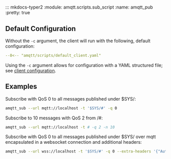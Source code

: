 #

::: mkdocs-typer2
    :module: amqtt.scripts.sub_script
    :name: amqtt_pub
    :pretty: true

## Default Configuration

Without the `-c` argument, the client will run with the following, default configuration:

```yaml
--8<-- "amqtt/scripts/default_client.yaml"
```

Using the `-c` argument allows for configuration with a YAML structured file; see [client configuration](client_config.md). 


## Examples

Subscribe with QoS 0 to all messages published under $SYS/:

```bash
amqtt_sub --url mqtt://localhost -t '$SYS/#' -q 0
```

Subscribe to 10 messages with QoS 2 from /#:

```bash
amqtt_sub --url mqtt://localhost -t # -q 2 -n 10
```

Subscribe with QoS 0 to all messages published under $SYS/ over mqtt encapsulated in a websocket connection and additional headers:

```bash
amqtt_sub --url wss://localhost -t '$SYS/#' -q 0 --extra-headers '{"Authorization": "Bearer <token>"}'
```
